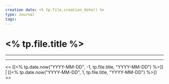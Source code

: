 ```yaml
---
creation date: <% tp.file.creation_date() %>
type: Journal
tags:
---
```


# <% tp.file.title %>
---


---

<< [[<% tp.date.now("YYYY-MM-DD", -1, tp.file.title, "YYYY-MM-DD") %>]] | [[<% tp.date.now("YYYY-MM-DD", 1, tp.file.title, "YYYY-MM-DD") %>]] >>

